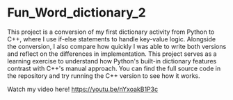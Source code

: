 # Fun_Word_dictionary_2
This project is a conversion of my first dictionary activity from Python to C++, where I use if-else statements to handle key-value logic. Alongside the conversion, I also compare how quickly I was able to write both versions and reflect on the differences in implementation. This project serves as a learning exercise to understand how Python's built-in dictionary features contrast with C++'s manual approach. You can find the full source code in the repository and try running the C++ version to see how it works.

Watch my video here! https://youtu.be/nYxoakB1P3c
